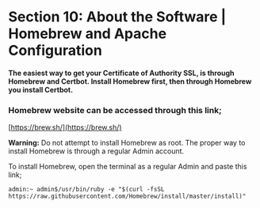 # Section 10: About the Software | Homebrew and Apache Configuration

#### The easiest way to get your Certificate of Authority SSL, is through Homebrew and Certbot. Install Homebrew first, then through Homebrew you install Certbot.

### Homebrew website can be accessed through this link;

[https://brew.sh/](https://brew.sh/)

**Warning:** Do not attempt to install Homebrew as root. The proper way to install Homebrew is through a regular Admin account.

To install Homebrew, open the terminal as a regular Admin and paste this link;

   ````admin:~ admin$/usr/bin/ruby -e "$(curl -fsSL https://raw.githubusercontent.com/Homebrew/install/master/install)"````
   
   

